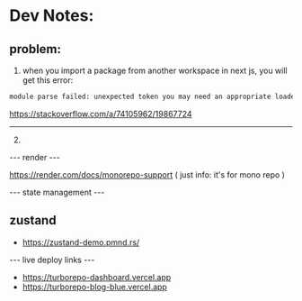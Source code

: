 # Dev Notes:

## problem:

1) when you import a package from another workspace in next js, you will get this error:

```bash
module parse failed: unexpected token you may need an appropriate loader to handle this file type.
```

https://stackoverflow.com/a/74105962/19867724

---

2)


--- render ---

https://render.com/docs/monorepo-support ( just info: it's for mono repo )

--- state management ---
## zustand
- https://zustand-demo.pmnd.rs/

--- live deploy links ---

- https://turborepo-dashboard.vercel.app
- https://turborepo-blog-blue.vercel.app